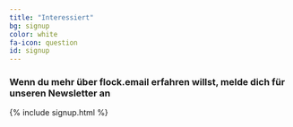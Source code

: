 ```yaml
---
title: "Interessiert"
bg: signup
color: white
fa-icon: question
id: signup
---
```


### Wenn du mehr über flock.email erfahren willst, melde dich für unseren Newsletter an

{% include signup.html %}
